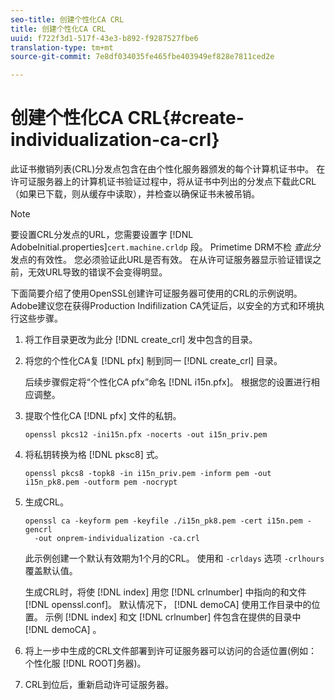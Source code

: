 ```yaml
---
seo-title: 创建个性化CA CRL
title: 创建个性化CA CRL
uuid: f722f3d1-517f-43e3-b892-f9287527fbe6
translation-type: tm+mt
source-git-commit: 7e8df034035fe465fbe403949ef828e7811ced2e

---
```



# 创建个性化CA CRL{#create-individualization-ca-crl}

此证书撤销列表(CRL)分发点包含在由个性化服务器颁发的每个计算机证书中。 在许可证服务器上的计算机证书验证过程中，将从证书中列出的分发点下载此CRL（如果已下载，则从缓存中读取），并检查以确保证书未被吊销。

>[!NOTE]
>
>要设置CRL分发点的URL，您需要设置字 [!DNL AdobeInitial.properties]`cert.machine.crldp` 段。 Primetime DRM不检 *查此分* 发点的有效性。 您必须验证此URL是否有效。 在从许可证服务器显示验证错误之前，无效URL导致的错误不会变得明显。

下面简要介绍了使用OpenSSL创建许可证服务器可使用的CRL的示例说明。 Adobe建议您在获得Production Indifilization CA凭证后，以安全的方式和环境执行这些步骤。

1. 将工作目录更改为此分 [!DNL create_crl] 发中包含的目录。
1. 将您的个性化CA复 [!DNL pfx] 制到同一 [!DNL create_crl] 目录。

   后续步骤假定将“个性化CA pfx”命名 [!DNL i15n.pfx]。 根据您的设置进行相应调整。
1. 提取个性化CA [!DNL pfx] 文件的私钥。

   ```
   openssl pkcs12 -ini15n.pfx -nocerts -out i15n_priv.pem
   ```

1. 将私钥转换为格 [!DNL pksc8] 式。

   ```
   openssl pkcs8 -topk8 -in i15n_priv.pem -inform pem -out i15n_pk8.pem -outform pem -nocrypt
   ```

1. 生成CRL。

   ```
   openssl ca -keyform pem -keyfile ./i15n_pk8.pem -cert i15n.pem -gencrl  
     -out onprem-individualization -ca.crl
   ```

   此示例创建一个默认有效期为1个月的CRL。 使用和 `-crldays` 选项 `-crlhours` 覆盖默认值。

   生成CRL时，将使 [!DNL index] 用您 [!DNL crlnumber] 中指向的和文件 [!DNL openssl.conf]。 默认情况下， [!DNL demoCA] 使用工作目录中的位置。 示例 [!DNL index] 和文 [!DNL crlnumber] 件包含在提供的目录中 [!DNL demoCA] 。

1. 将上一步中生成的CRL文件部署到许可证服务器可以访问的合适位置(例如：个性化服 [!DNL ROOT]务器)。
1. CRL到位后，重新启动许可证服务器。

